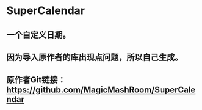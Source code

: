 # SuperCalendar
## 一个自定义日期。
## 因为导入原作者的库出现点问题，所以自己生成。
## 原作者Git链接：https://github.com/MagicMashRoom/SuperCalendar